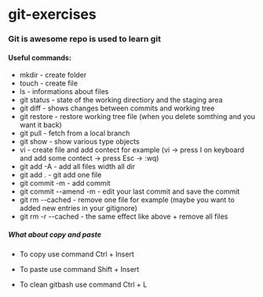 # git-exercises

### Git is awesome repo is used to learn git

#### Useful commands:

- mkdir - create folder 
- touch - create file 
- ls - informations about files
- git status - state of the working directiory and the staging area
- git diff - shows changes between commits and working tree
- git restore - restore working tree file (when you delete somthing and you want it back)
- git pull - fetch from a local branch
- git show - show various type objects
- vi - create file and add contect for example (vi -> press I on keyboard and add some contect -> press Esc -> :wq)
- git add -A - add all files width all dir
- git add . - git add one file
- git commit -m - add commit 
- git commit --amend -m - edit your last commit and save the commit
- git rm --cached - remove one file for example (maybe you want to added new entries in your gitignore)
- git rm -r --cached - the same effect like above  + remove all files 



##### What about copy and paste 

- To copy use command Ctrl + Insert
- To paste use command Shift + Insert

- To clean gitbash use command Ctrl + L

